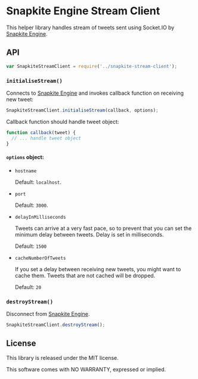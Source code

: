 # Snapkite Engine Stream Client

This helper library handles stream of tweets sent using Socket.IO by [Snapkite Engine](https://github.com/snapkite/snapkite-engine).

## API

```js
var SnapkiteStreamClient = require('../snapkite-stream-client');
```

### `initialiseStream()`

Connects to [Snapkite Engine](https://github.com/snapkite/snapkite-engine) and invokes callback function on receiving new tweet:

```js
SnapkiteStreamClient.initialiseStream(callback, options);
```

Callback function should handle tweet object:

```js
function callback(tweet) {
  // ... handle tweet object
}
```

#### `options` object:

+ `hostname`

  Default: `localhost`.

+ `port`

  Default: `3000`.

+ `delayInMilliseconds`

  Tweets can arrive at a very fast pace, so to prevent that you can set the minimum delay between tweets. Delay is set in milliseconds.

  Default: `1500`

+ `cacheNumberOfTweets`

  If you set a delay between receiving new tweets, you might want to cache them. Tweets that are not cached will be dropped.

  Default: `20`

### `destroyStream()`

Disconnect from [Snapkite Engine](https://github.com/snapkite/snapkite-engine).

```javascript
SnapkiteStreamClient.destroyStream();
```

## License

This library is released under the MIT license.

This software comes with NO WARRANTY, expressed or implied.
